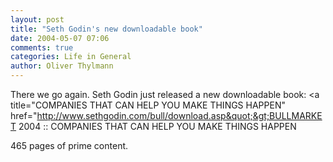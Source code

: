```yaml
---
layout: post
title: "Seth Godin's new downloadable book"
date: 2004-05-07 07:06
comments: true
categories: Life in General
author: Oliver Thylmann
---
```



There we go again. Seth Godin just released a new downloadable book: &lt;a title=&quot;COMPANIES THAT CAN HELP YOU MAKE THINGS HAPPEN&quot; href=&quot;http://www.sethgodin.com/bull/download.asp&quot;&gt;BULLMARKET 2004 :: COMPANIES THAT CAN HELP YOU MAKE THINGS HAPPEN

465 pages of prime content.


